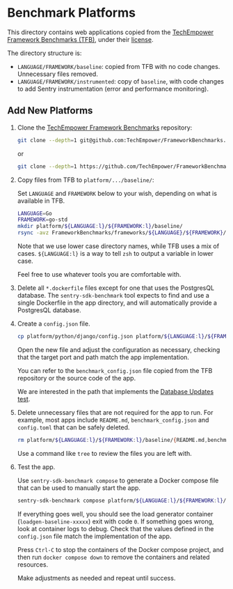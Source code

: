# Benchmark Platforms

This directory contains web applications copied from the [TechEmpower Framework Benchmarks (TFB)](https://github.com/TechEmpower/FrameworkBenchmarks), under their [license](../LICENSE.TechEmpower).

The directory structure is:

- `LANGUAGE/FRAMEWORK/baseline`: copied from TFB with no code changes. Unnecessary files removed.
- `LANGUAGE/FRAMEWORK/instrumented`: copy of `baseline`, with code changes to add Sentry instrumentation (error and performance monitoring).

## Add New Platforms

1. Clone the [TechEmpower Framework Benchmarks](https://github.com/TechEmpower/FrameworkBenchmarks) repository:

    ```zsh
    git clone --depth=1 git@github.com:TechEmpower/FrameworkBenchmarks.git
    ```

    or

    ```zsh
    git clone --depth=1 https://github.com/TechEmpower/FrameworkBenchmarks.git
    ```

2. Copy files from TFB to `platform/.../baseline/`:

    Set `LANGUAGE` and `FRAMEWORK` below to your wish, depending on what is available in TFB.

    ```zsh
    LANGUAGE=Go
    FRAMEWORK=go-std
    mkdir platform/${LANGUAGE:l}/${FRAMEWORK:l}/baseline/
    rsync -avz FrameworkBenchmarks/frameworks/${LANGUAGE}/${FRAMEWORK}/ platform/${LANGUAGE:l}/${FRAMEWORK:l}/baseline/
    ```

    Note that we use lower case directory names, while TFB uses a mix of cases. `${LANGUAGE:l}` is a way to tell `zsh` to output a variable in lower case.

    Feel free to use whatever tools you are comfortable with.

3. Delete all `*.dockerfile` files except for one that uses the PostgresQL database. The `sentry-sdk-benchmark` tool expects to find and use a single Dockerfile in the app directory, and will automatically provide a PostgresQL database.

4. Create a `config.json` file.

    ```zsh
    cp platform/python/django/config.json platform/${LANGUAGE:l}/${FRAMEWORK:l}/config.json
    ```

    Open the new file and adjust the configuration as necessary, checking that the target port and path match the app implementation.

    You can refer to the `benchmark_config.json` file copied from the TFB repository or the source code of the app.

    We are interested in the path that implements the [Database Updates test](https://github.com/TechEmpower/FrameworkBenchmarks/wiki/Project-Information-Framework-Tests-Overview#database-updates).

5. Delete unnecessary files that are not required for the app to run. For example, most apps include `README.md`, `benchmark_config.json` and `config.toml` that can be safely deleted.

    ```zsh
    rm platform/${LANGUAGE:l}/${FRAMEWORK:l}/baseline/{README.md,benchmark_config.json,config.toml}
    ```

    Use a command like `tree` to review the files you are left with.

6. Test the app.

    Use `sentry-sdk-benchmark compose` to generate a Docker compose file that can be used to manually start the app.

    ```zsh
    sentry-sdk-benchmark compose platform/${LANGUAGE:l}/${FRAMEWORK:l}/baseline | docker compose -f - up
    ```

    If everything goes well, you should see the load generator container (`loadgen-baseline-xxxxx`) exit with code `0`. If something goes wrong, look at container logs to debug. Check that the values defined in the `config.json` file match the implementation of the app.

    Press `Ctrl-C` to stop the containers of the Docker compose project, and then run `docker compose down` to remove the containers and related resources.

    Make adjustments as needed and repeat until success.
